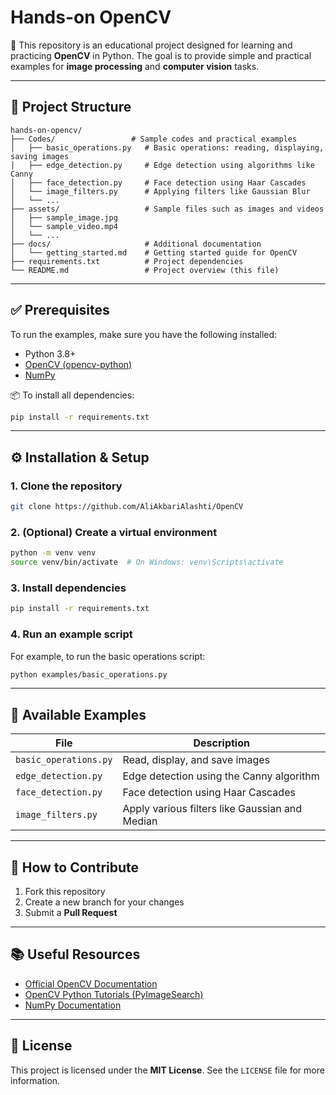 # Hands-on OpenCV

🎯 This repository is an educational project designed for learning and practicing **OpenCV** in Python. The goal is to provide simple and practical examples for **image processing** and **computer vision** tasks.

---

## 📁 Project Structure

```
hands-on-opencv/
├── Codes/                 # Sample codes and practical examples
│   ├── basic_operations.py   # Basic operations: reading, displaying, saving images
│   ├── edge_detection.py     # Edge detection using algorithms like Canny
│   ├── face_detection.py     # Face detection using Haar Cascades
│   └── image_filters.py      # Applying filters like Gaussian Blur
│   └── ...      
├── assets/                   # Sample files such as images and videos
│   ├── sample_image.jpg
│   └── sample_video.mp4
│   └── ...
├── docs/                     # Additional documentation
│   └── getting_started.md    # Getting started guide for OpenCV
├── requirements.txt          # Project dependencies
└── README.md                 # Project overview (this file)
```

---

## ✅ Prerequisites

To run the examples, make sure you have the following installed:

* Python 3.8+
* [OpenCV (opencv-python)](https://pypi.org/project/opencv-python/)
* [NumPy](https://numpy.org/)

📦 To install all dependencies:

```bash
pip install -r requirements.txt
```

---

## ⚙️ Installation & Setup

### 1. Clone the repository

```bash
git clone https://github.com/AliAkbariAlashti/OpenCV
```

### 2. (Optional) Create a virtual environment

```bash
python -m venv venv
source venv/bin/activate  # On Windows: venv\Scripts\activate
```

### 3. Install dependencies

```bash
pip install -r requirements.txt
```

### 4. Run an example script

For example, to run the basic operations script:

```bash
python examples/basic_operations.py
```

---

## 🧪 Available Examples

| File                  | Description                                    |
| --------------------- | ---------------------------------------------- |
| `basic_operations.py` | Read, display, and save images                 |
| `edge_detection.py`   | Edge detection using the Canny algorithm       |
| `face_detection.py`   | Face detection using Haar Cascades             |
| `image_filters.py`    | Apply various filters like Gaussian and Median |

---

## 🤝 How to Contribute

1. Fork this repository
2. Create a new branch for your changes
3. Submit a **Pull Request**

---

## 📚 Useful Resources

* [Official OpenCV Documentation](https://docs.opencv.org/)
* [OpenCV Python Tutorials (PyImageSearch)](https://pyimagesearch.com/)
* [NumPy Documentation](https://numpy.org/doc/)

---

## 📝 License

This project is licensed under the **MIT License**. See the `LICENSE` file for more information.
